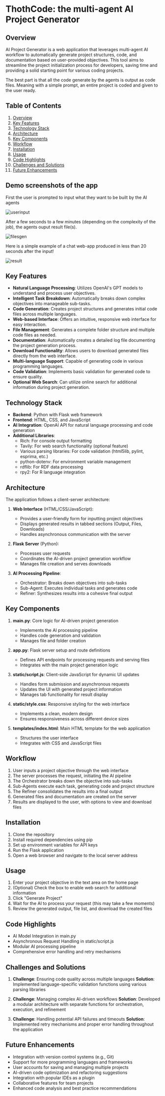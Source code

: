 # ThothCode: the multi-agent AI Project Generator
## Overview

AI Project Generator is a web application that leverages multi-agent AI workflow to automatically generate project structures, code, and documentation based on user-provided objectives. This tool aims to streamline the project initialization process for developers, saving time and providing a solid starting point for various coding projects.

The best part is that all the code generate by the agents is output as code files. Meaning with a simple prompt, an entire project is coded and given to the user ready.

## Table of Contents
1. [Overview](#overview)
2. [Key Features](#key-features)
3. [Technology Stack](#technology-stack)
4. [Architecture](#architecture)
5. [Key Components](#key-components)
6. [Workflow](#workflow)
7. [Installation](#installation)
8. [Usage](#usage)
9. [Code Highlights](#code-highlights)
10. [Challenges and Solutions](#challenges-and-solutions)
11. [Future Enhancements](#future-enhancements)

## Demo screenshots of the app

First the user is prompted to input what they want to be built by the AI agents

![userinput](1projectgen.png)

After a few seconds to a few minutes (depending on the complexity of the job), the agents ouput result file(s).

![filesgen](2projectgen.png)

Here is a simple example of a chat web-app produced in less than 20 seconds after the input!

![result](3projectgen.png)


## Key Features

- **Natural Language Processing**: Utilizes OpenAI's GPT models to understand and process user objectives.
- **Intelligent Task Breakdown**: Automatically breaks down complex objectives into manageable sub-tasks.
- **Code Generation**: Creates project structures and generates initial code files across multiple languages.
- **Web-based Interface**: Offers an intuitive, responsive web interface for easy interaction.
- **File Management**: Generates a complete folder structure and multiple code files as needed.
- **Documentation**: Automatically creates a detailed log file documenting the project generation process.
- **Download Functionality**: Allows users to download generated files directly from the web interface.
- **Multi-language Support**: Capable of generating code in various programming languages.
- **Code Validation**: Implements basic validation for generated code to ensure quality.
- **Optional Web Search**: Can utilize online search for additional information during project generation.

## Technology Stack

- **Backend**: Python with Flask web framework
- **Frontend**: HTML, CSS, and JavaScript
- **AI Integration**: OpenAI API for natural language processing and code generation
- **Additional Libraries**: 
  - Rich: For console output formatting
  - Tavily: For web search functionality (optional feature)
  - Various parsing libraries: For code validation (html5lib, pylint, esprima, etc.)
  - python-dotenv: For environment variable management
  - rdflib: For RDF data processing
  - rpy2: For R language integration

## Architecture

The application follows a client-server architecture:

1. **Web Interface** (HTML/CSS/JavaScript):
   - Provides a user-friendly form for inputting project objectives
   - Displays generated results in tabbed sections (Output, Files, Downloads)
   - Handles asynchronous communication with the server

2. **Flask Server** (Python):
   - Processes user requests
   - Coordinates the AI-driven project generation workflow
   - Manages file creation and serves downloads

3. **AI Processing Pipeline**:
   - Orchestrator: Breaks down objectives into sub-tasks
   - Sub-Agent: Executes individual tasks and generates code
   - Refiner: Synthesizes results into a cohesive final output

## Key Components

1. **main.py**: Core logic for AI-driven project generation
   - Implements the AI processing pipeline
   - Handles code generation and validation
   - Manages file and folder creation

2. **app.py**: Flask server setup and route definitions
   - Defines API endpoints for processing requests and serving files
   - Integrates with the main project generation logic

3. **static/script.js**: Client-side JavaScript for dynamic UI updates
   - Handles form submission and asynchronous requests
   - Updates the UI with generated project information
   - Manages tab functionality for result display

4. **static/style.css**: Responsive styling for the web interface
   - Implements a clean, modern design
   - Ensures responsiveness across different device sizes

5. **templates/index.html**: Main HTML template for the web application
   - Structures the user interface
   - Integrates with CSS and JavaScript files

## Workflow

1. User inputs a project objective through the web interface
2. The server processes the request, initiating the AI pipeline
3. The Orchestrator breaks down the objective into sub-tasks
4. Sub-Agents execute each task, generating code and project structure
5. The Refiner consolidates the results into a final output
6. Generated files and documentation are created on the server
7. Results are displayed to the user, with options to view and download files

## Installation

1. Clone the repository
2. Install required dependencies using pip
3. Set up environment variables for API keys
4. Run the Flask application
5. Open a web browser and navigate to the local server address

## Usage

1. Enter your project objective in the text area on the home page
2. (Optional) Check the box to enable web search for additional information
3. Click "Generate Project"
4. Wait for the AI to process your request (this may take a few moments)
5. Review the generated output, file list, and download the created files

## Code Highlights

- AI Model Integration in main.py
- Asynchronous Request Handling in static/script.js
- Modular AI processing pipeline
- Comprehensive error handling and retry mechanisms

## Challenges and Solutions

1. **Challenge**: Ensuring code quality across multiple languages
   **Solution**: Implemented language-specific validation functions using various parsing libraries

2. **Challenge**: Managing complex AI-driven workflows
   **Solution**: Developed a modular architecture with separate functions for orchestration, execution, and refinement

3. **Challenge**: Handling potential API failures and timeouts
   **Solution**: Implemented retry mechanisms and proper error handling throughout the application

## Future Enhancements

- Integration with version control systems (e.g., Git)
- Support for more programming languages and frameworks
- User accounts for saving and managing multiple projects
- AI-driven code optimization and refactoring suggestions
- Integration with popular IDEs as a plugin
- Collaborative features for team projects
- Enhanced code analysis and best practice recommendations
